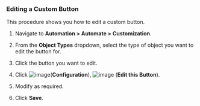 ### Editing a Custom Button

This procedure shows you how to edit a custom button.

1.  Navigate to **Automation > Automate > Customization**.

2.  From the **Object Types** dropdown, select the type of object you
    want to edit the button for.

3.  Click the button you want to edit.

4.  Click ![image](../images/1847.png)(**Configuration**),
    ![image](../images/1851.png) (**Edit this Button**).

5.  Modify as required.

6.  Click **Save**.
